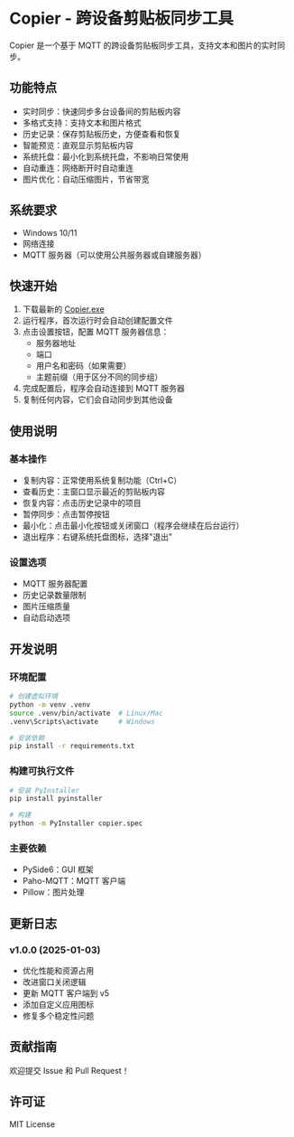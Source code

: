 # Copier - 跨设备剪贴板同步工具

Copier 是一个基于 MQTT 的跨设备剪贴板同步工具，支持文本和图片的实时同步。

## 功能特点

- 实时同步：快速同步多台设备间的剪贴板内容
- 多格式支持：支持文本和图片格式
- 历史记录：保存剪贴板历史，方便查看和恢复
- 智能预览：直观显示剪贴板内容
- 系统托盘：最小化到系统托盘，不影响日常使用
- 自动重连：网络断开时自动重连
- 图片优化：自动压缩图片，节省带宽

## 系统要求

- Windows 10/11
- 网络连接
- MQTT 服务器（可以使用公共服务器或自建服务器）

## 快速开始

1. 下载最新的 [Copier.exe](https://github.com/your-username/copier/releases)
2. 运行程序，首次运行时会自动创建配置文件
3. 点击设置按钮，配置 MQTT 服务器信息：
   - 服务器地址
   - 端口
   - 用户名和密码（如果需要）
   - 主题前缀（用于区分不同的同步组）
4. 完成配置后，程序会自动连接到 MQTT 服务器
5. 复制任何内容，它们会自动同步到其他设备

## 使用说明

### 基本操作
- 复制内容：正常使用系统复制功能（Ctrl+C）
- 查看历史：主窗口显示最近的剪贴板内容
- 恢复内容：点击历史记录中的项目
- 暂停同步：点击暂停按钮
- 最小化：点击最小化按钮或关闭窗口（程序会继续在后台运行）
- 退出程序：右键系统托盘图标，选择"退出"

### 设置选项
- MQTT 服务器配置
- 历史记录数量限制
- 图片压缩质量
- 自动启动选项

## 开发说明

### 环境配置
```bash
# 创建虚拟环境
python -m venv .venv
source .venv/bin/activate  # Linux/Mac
.venv\Scripts\activate     # Windows

# 安装依赖
pip install -r requirements.txt
```

### 构建可执行文件
```bash
# 安装 PyInstaller
pip install pyinstaller

# 构建
python -m PyInstaller copier.spec
```

### 主要依赖
- PySide6：GUI 框架
- Paho-MQTT：MQTT 客户端
- Pillow：图片处理

## 更新日志

### v1.0.0 (2025-01-03)
- 优化性能和资源占用
- 改进窗口关闭逻辑
- 更新 MQTT 客户端到 v5
- 添加自定义应用图标
- 修复多个稳定性问题

## 贡献指南

欢迎提交 Issue 和 Pull Request！

## 许可证

MIT License
